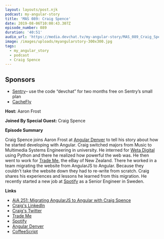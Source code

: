 ```yaml
---
layout: layouts/post.njk
podcast: my-angular-story
title: 'MAS 089: Craig Spence'
date: 2019-08-06T10:00:43.307Z
episode_number: 089
duration: '40:51'
audio_url: 'https://media.devchat.tv/my-angular-story/MAS_089_Craig_Spence.mp3'
image: /images/uploads/myangularstory-300x300.jpg
tags:
  - my_angular_story
  - podcast
  - Craig Spence
---
```

## **Sponsors**

* [Sentry](http://sentry.io/)– use the code “devchat” for two months free on Sentry’s small plan
* [CacheFly](https://www.cachefly.com/)

**Host:** Aaron Frost

**Joined By Special Guest:** Craig Spence

**Episode Summary**

Craig Spence joins Aaron Frost at [Angular Denver](https://angulardenver.com/) to tell his story about how he started developing with Angular. Craig switched majors from Music to Multimedia Systems Engineering in university. He interned for [Weta Digital ](https://www.wetafx.co.nz/)using Python and there he realized how powerful the web was. He then went to work for [Trade Me](https://www.trademe.co.nz/),  the eBay of New Zealand. There he worked in a team migrating the website from AngularJS to Angular. Because they couldn't take the website down they had to re-write from scratch. Craig shares his experiences and lessons he learned from this migration. He recently started a new job at [Spotify](https://www.spotify.com/) as a Senior Engineer in Sweden. 

**Links**

* [AiA 251: Migrating AngularJS to Angular with Craig Spence](https://devchat.tv/adv-in-angular/aia-251-craig-spence/)
* [Craig's LinkedIn](https://www.linkedin.com/in/craig-spence/)
* [Craig's Twitter](https://twitter.com/phenomnominal)
* [Trade Me](https://www.trademe.co.nz/) 
* [Spotify](https://www.spotify.com/)
* [Angular Denver](https://angulardenver.com/)
* [CoffeeScript](https://coffeescript.org/)
